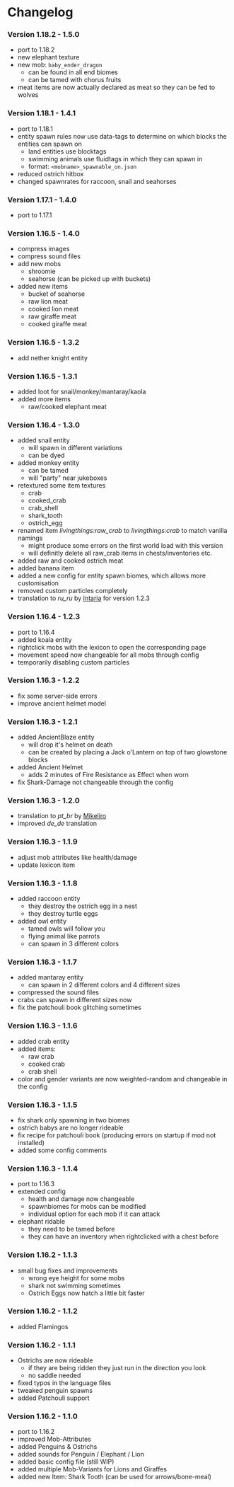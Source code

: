 # Changelog

### Version 1.18.2 - 1.5.0
 - port to 1.18.2
 - new elephant texture
 - new mob: `baby_ender_dragon`
     - can be found in all end biomes
     - can be tamed with chorus fruits
 - meat items are now actually declared as meat so they can be fed to wolves

### Version 1.18.1 - 1.4.1
 - port to 1.18.1
 - entity spawn rules now use data-tags to determine on which blocks the entities can spawn on
     - land entities use blocktags
     - swimming animals use fluidtags in which they can spawn in
     - format: `<mobname>_spawnable_on.json`
 - reduced ostrich hitbox
 - changed spawnrates for raccoon, snail and seahorses

### Version 1.17.1 - 1.4.0
 - port to 1.17.1

### Version 1.16.5 - 1.4.0
 - compress images
 - compress sound files
 - add new mobs
     - shroomie
     - seahorse (can be picked up with buckets)
 - added new items
     - bucket of seahorse
     - raw lion meat
     - cooked lion meat
     - raw giraffe meat
     - cooked giraffe meat

### Version 1.16.5 - 1.3.2
 - add nether knight entity

### Version 1.16.5 - 1.3.1
 - added loot for snail/monkey/mantaray/kaola
 - added more items
     - raw/cooked elephant meat

### Version 1.16.4 - 1.3.0
 - added snail entity
     - will spawn in different variations
     - can be dyed
 - added monkey entity
     - can be tamed
     - will "party" near jukeboxes
 - retextured some item textures
     - crab
     - cooked_crab
     - crab_shell
     - shark_tooth
     - ostrich_egg
 - renamed item *livingthings:raw_crab* to *livingthings:crab* to match vanilla namings
     - might produce some errors on the first world load with this version
     - will definitly delete all raw_crab items in chests/inventories etc.
 - added raw and cooked ostrich meat
 - added banana item
 - added a new config for entity spawn biomes, which allows more customisation
 - removed custom particles completely
 - translation to *ru_ru* by [Intaria](https://github.com/Intaria) for version 1.2.3

### Version 1.16.4 - 1.2.3
 - port to 1.16.4
 - added koala entity
 - rightclick mobs with the lexicon to open the corresponding page
 - movement speed now changeable for all mobs through config
 - temporarily disabling custom particles

### Version 1.16.3 - 1.2.2
 - fix some server-side errors
 - improve ancient helmet model

### Version 1.16.3 - 1.2.1
 - added AncientBlaze entity
     - will drop it's helmet on death
     - can be created by placing a Jack o'Lantern on top of two glowstone blocks
 - added Ancient Helmet
     - adds 2 minutes of Fire Resistance as Effect when worn
 - fix Shark-Damage not changeable through the config

### Version 1.16.3 - 1.2.0
 - translation to *pt_br* by [Mikeliro](https://github.com/Mikeliro)
 - improved *de_de* translation

### Version 1.16.3 - 1.1.9
 - adjust mob attributes like health/damage
 - update lexicon item

### Version 1.16.3 - 1.1.8
 - added raccoon entity
     - they destroy the ostrich egg in a nest
     - they destroy turtle eggs
 - added owl entity
     - tamed owls will follow you
     - flying animal like parrots
     - can spawn in 3 different colors 

### Version 1.16.3 - 1.1.7
 - added mantaray entity
     - can spawn in 2 different colors and 4 different sizes
 - compressed the sound files
 - crabs can spawn in different sizes now
 - fix the patchouli book glitching sometimes

### Version 1.16.3 - 1.1.6
 - added crab entity
 - added items:
     - raw crab
     - cooked crab
     - crab shell
 - color and gender variants are now weighted-random and changeable in the config

### Version 1.16.3 - 1.1.5
 - fix shark only spawning in two biomes
 - ostrich babys are no longer rideable
 - fix recipe for patchouli book (producing errors on startup if mod not installed)
 - added some config comments

### Version 1.16.3 - 1.1.4
 - port to 1.16.3
 - extended config
    - health and damage now changeable
    - spawnbiomes for mobs can be modified
    - individual option for each mob if it can attack
 - elephant ridable
    - they need to be tamed before
    - they can have an inventory when rightclicked with a chest before

### Version 1.16.2 - 1.1.3
 - small bug fixes and improvements
     - wrong eye height for some mobs
     - shark not swimming sometimes
     - Ostrich Eggs now hatch a little bit faster

### Version 1.16.2 - 1.1.2
 - added Flamingos

### Version 1.16.2 - 1.1.1
 - Ostrichs are now rideable
    - if they are being ridden they just run in the direction you look
    - no saddle needed
 - fixed typos in the language files
 - tweaked penguin spawns
 - added Patchouli support


### Version 1.16.2 - 1.1.0
 - port to 1.16.2
 - improved Mob-Attributes
 - added Penguins & Ostrichs
 - added sounds for Penguin / Elephant / Lion
 - added basic config file (still WIP)
 - added multiple Mob-Variants for Lions and Giraffes
 - added new Item: Shark Tooth (can be used for arrows/bone-meal)
